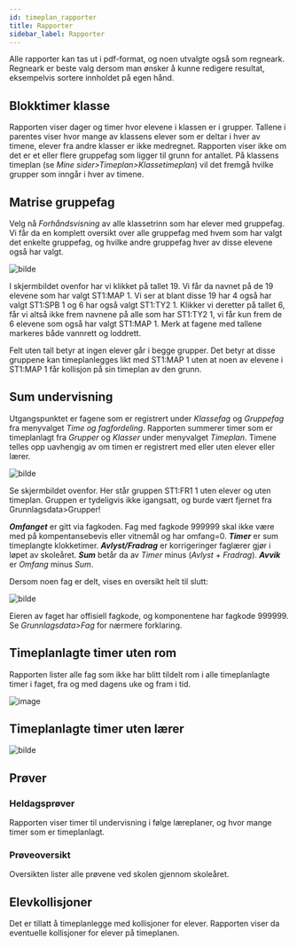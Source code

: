 ```yaml
---
id: timeplan_rapporter
title: Rapporter
sidebar_label: Rapporter
---
```

Alle rapporter kan tas ut i pdf-format, og noen utvalgte også som regneark. Regneark er beste valg dersom man ønsker å kunne redigere resultat, eksempelvis sortere innholdet på egen hånd.

## Blokktimer klasse
Rapporten viser dager og timer hvor elevene i klassen er i grupper. Tallene i parentes viser hvor mange av klassens elever som er deltar i hver av timene, elever fra andre klasser er ikke medregnet. Rapporten viser ikke om det er et eller flere gruppefag som ligger til grunn for antallet. 
På klassens timeplan (se _Mine sider>Timeplan>Klassetimeplan_) vil det fremgå hvilke grupper som inngår i hver av timene.

## Matrise gruppefag
Velg nå _Forhåndsvisning_ av alle klassetrinn som har elever med gruppefag. Vi får da en komplett oversikt over alle gruppefag med hvem som har valgt det enkelte gruppefag, og hvilke andre gruppefag hver av disse elevene også har valgt. 

![bilde](https://github.com/user-attachments/assets/fc4724ac-f048-4af3-9a59-c3de2ec433b6)

I skjermbildet ovenfor har vi klikket på tallet 19. Vi får da navnet på de 19 elevene som har valgt ST1:MAP 1. Vi ser at blant disse 19 har 4 også har valgt ST1:SPB 1 og 6 har også valgt ST1:TY2 1. Klikker vi deretter på tallet 6, får vi altså ikke frem navnene på alle som har ST1:TY2 1, vi får kun frem de 6 elevene som også har valgt ST1:MAP 1.
Merk at fagene med tallene markeres både vannrett og loddrett. 

Felt uten tall betyr at ingen elever går i begge grupper. Det betyr at disse gruppene kan timeplanlegges likt med ST1:MAP 1 uten at noen av elevene i ST1:MAP 1 får kollisjon på sin timeplan av den grunn.

## Sum undervisning

Utgangspunktet er fagene som er registrert under _Klassefag_ og _Gruppefag_ fra  menyvalget _Time og fagfordeling_.
Rapporten summerer timer som er timeplanlagt fra _Grupper_ og _Klasser_ under menyvalget _Timeplan_. Timene telles opp uavhengig av om timen er registrert med eller uten elever eller lærer. 

![bilde](https://github.com/BarmanHanssen/iskole/assets/80097133/ca2d7b33-21d1-4d72-a794-f4dbd0befcf3)


Se skjermbildet ovenfor. Her står gruppen ST1:FR1 1 uten elever og uten timeplan. Gruppen er tydeligvis ikke igangsatt, og burde vært fjernet fra Grunnlagsdata>Grupper!

**_Omfanget_** er gitt via fagkoden. Fag med fagkode 999999 skal ikke være med på kompentansebevis eller vitnemål og har omfang=0.
**_Timer_** er sum timeplangte klokketimer.
**_Avlyst/Fradrag_** er korrigeringer faglærer gjør i løpet av skoleåret. 
**_Sum_** betår da av  _Timer_ minus (_Avlyst_ + _Fradrag_).
**_Avvik_** er _Omfang_ minus _Sum_.

Dersom noen fag er delt, vises en oversikt helt til slutt:

![bilde](https://github.com/user-attachments/assets/ef6aef86-366f-496b-b772-c25d33dc08ee)

Eieren av faget har offisiell fagkode, og komponentene har fagkode 999999. Se _Grunnlagsdata>Fag_ for nærmere forklaring.

## Timeplanlagte timer uten rom
Rapporten lister alle fag som ikke har blitt tildelt rom i alle timeplanlagte timer i faget,  fra og med dagens uke og fram i tid. 

![image](https://github.com/BarmanHanssen/iskole/assets/80097133/c22ca718-f2a1-4d5e-a504-77b105b451ef)


## Timeplanlagte timer uten lærer
![bilde](https://github.com/user-attachments/assets/6b7a0be4-84ae-45e0-9702-2008717a853b)


## Prøver

### Heldagsprøver
Rapporten viser timer til undervisning i følge læreplaner, og hvor mange timer som er timeplanlagt.

### Prøveoversikt
Oversikten lister alle prøvene ved skolen gjennom skoleåret.

## Elevkollisjoner
Det er tillatt å timeplanlegge med kollisjoner for elever. Rapporten viser da eventuelle kollisjoner for elever på timeplanen.
